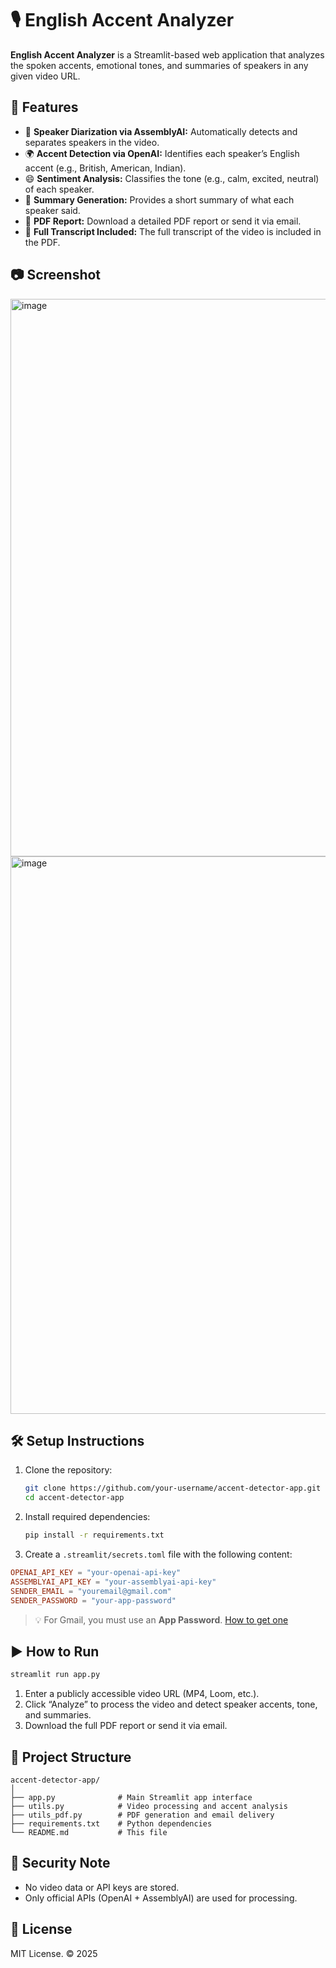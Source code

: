 # 🎙️ English Accent Analyzer

**English Accent Analyzer** is a Streamlit-based web application that analyzes the spoken accents, emotional tones, and summaries of speakers in any given video URL.

## 🚀 Features

- 🧠 **Speaker Diarization via AssemblyAI:** Automatically detects and separates speakers in the video.
- 🌍 **Accent Detection via OpenAI:** Identifies each speaker’s English accent (e.g., British, American, Indian).
- 😄 **Sentiment Analysis:** Classifies the tone (e.g., calm, excited, neutral) of each speaker.
- 📝 **Summary Generation:** Provides a short summary of what each speaker said.
- 📄 **PDF Report:** Download a detailed PDF report or send it via email.
- 📜 **Full Transcript Included:** The full transcript of the video is included in the PDF.

## 📷 Screenshot

<img width="892" alt="image" src="https://github.com/user-attachments/assets/fbbadef1-699b-452b-ad75-376b8a8f2499" />
<img width="892" alt="image" src="https://github.com/user-attachments/assets/cd102077-190b-4d86-acba-e026c0b1a425" />



## 🛠️ Setup Instructions

1. Clone the repository:
   ```bash
   git clone https://github.com/your-username/accent-detector-app.git
   cd accent-detector-app
   ```

2. Install required dependencies:
   ```bash
   pip install -r requirements.txt
   ```

3. Create a `.streamlit/secrets.toml` file with the following content:

```toml
OPENAI_API_KEY = "your-openai-api-key"
ASSEMBLYAI_API_KEY = "your-assemblyai-api-key"
SENDER_EMAIL = "youremail@gmail.com"
SENDER_PASSWORD = "your-app-password"
```

> 💡 For Gmail, you must use an **App Password**. [How to get one](https://support.google.com/accounts/answer/185833)

## ▶️ How to Run

```bash
streamlit run app.py
```

1. Enter a publicly accessible video URL (MP4, Loom, etc.).
2. Click “Analyze” to process the video and detect speaker accents, tone, and summaries.
3. Download the full PDF report or send it via email.

## 📁 Project Structure

```
accent-detector-app/
│
├── app.py              # Main Streamlit app interface
├── utils.py            # Video processing and accent analysis
├── utils_pdf.py        # PDF generation and email delivery
├── requirements.txt    # Python dependencies
└── README.md           # This file
```

## 🔐 Security Note

- No video data or API keys are stored.
- Only official APIs (OpenAI + AssemblyAI) are used for processing.

## 📄 License

MIT License. © 2025

